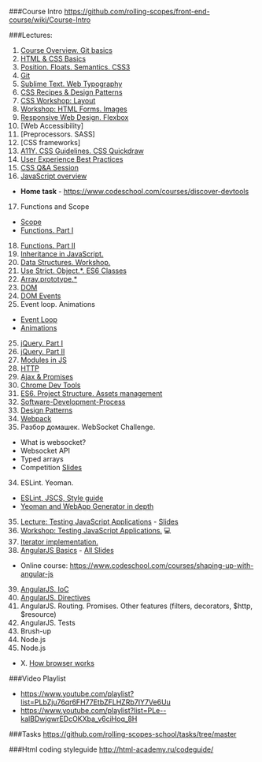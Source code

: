 ###Course Intro
https://github.com/rolling-scopes/front-end-course/wiki/Course-Intro

###Lectures:
1. [Course Overview. Git basics](https://github.com/rolling-scopes/front-end-course/wiki/Lecture:-Course-Overview.-Git-basics.)
2. [HTML & CSS Basics](https://github.com/rolling-scopes/front-end-course/wiki/Lecture:-HTML-&-CSS-Basics)
3. [Position. Floats. Semantics. CSS3](https://github.com/rolling-scopes/front-end-course/wiki/Lecture:-HTML-Day-II.-Box-model)
4. [Git](https://github.com/rolling-scopes/front-end-course/wiki/Lecture:-Git)
5. [Sublime Text. Web Typography](https://github.com/rolling-scopes/front-end-course/wiki/Lecture:-Sublime-Text.-Web-typography)
6. [CSS Recipes & Design Patterns](https://github.com/rolling-scopes/front-end-course/wiki/Lecture:-CSS-Recipes)
7. [CSS Workshop: Layout](https://github.com/rolling-scopes/front-end-course/wiki/Workshop:-CSS-basics-on-practice)
8. [Workshop: HTML Forms. Images](https://github.com/rolling-scopes/front-end-course/wiki/Workshop:-HTML-Forms.-Images)
9. [Responsive Web Design. Flexbox](https://github.com/rolling-scopes/front-end-course/wiki/Lecture:-Responsive-Web-Design)
10. [Web Accessibility]
11. [Preprocessors. SASS]
12. [CSS frameworks]
13. [A11Y. CSS Guidelines. CSS Quickdraw](https://github.com/rolling-scopes/front-end-course/wiki/Lecture:-A11Y.-CSS-Guildelines.-CSS-Quickdraw)
14. [User Experience Best Practices](https://github.com/rolling-scopes/front-end-course/wiki/Lecture:-User-Experience-Best-Practices)
15. [CSS Q&A Session](https://github.com/rolling-scopes/front-end-course/wiki/Lecture:-CSS-Q&A-Session.-Most-frequently-asked-interview-questions)
16. [JavaScript overview](https://github.com/rolling-scopes/front-end-course/wiki/Lecture:-JavaScript-Overview)
  - __Home task__ - https://www.codeschool.com/courses/discover-devtools
17. Functions and Scope
  - [Scope](https://github.com/rolling-scopes/front-end-course/wiki/Lecture:-Scope)
  - [Functions. Part I](https://github.com/rolling-scopes/front-end-course/wiki/Lecture:-Functions-is-JavaScript)
18. [Functions. Part II](https://github.com/rolling-scopes/front-end-course/wiki/Lecture:-Functions-is-JavaScript)
19. [Inheritance in JavaScript.](https://github.com/rolling-scopes/front-end-course/wiki/Lecture:-Inheritance-in-JavaScript)
20. [Data Structures. Workshop.](https://github.com/rolling-scopes/front-end-course/wiki/Workshop:-Data-Structures.-Doubly-Linked-List.)
21. [Use Strict. Object.*. ES6 Classes](https://github.com/rolling-scopes/front-end-course/wiki/Lecture:-Use-strict.-Object.*-ES6-Classes)
22. [Array.prototype.*](https://github.com/rolling-scopes/front-end-course/wiki/Lecture:-Array.prototype.*)
23. [DOM](https://github.com/rolling-scopes/front-end-course/wiki/Lecture:-DOM.-Events.)
24. [DOM Events](https://github.com/rolling-scopes/front-end-course/wiki/Lecture:-DOM.-Events.)
24. Event loop. Animations 
  - [Event Loop](https://github.com/rolling-scopes/front-end-course/wiki/Lecture:-Event-Loop)
  - [Animations](https://github.com/rolling-scopes/front-end-course/wiki/Lecture:-Animations)
25. [jQuery. Part I](https://github.com/rolling-scopes/front-end-course/wiki/Lecture:-jQuery)
26. [jQuery. Part II](https://github.com/rolling-scopes/front-end-course/wiki/Lecture:-jQuery)
27. [Modules in JS](https://github.com/rolling-scopes/front-end-course/wiki/Lecture:-Modules-in-JS)
28. [HTTP](https://github.com/rolling-scopes/front-end-course/wiki/Lecture:-HTTP)
29. [Ajax & Promises](https://github.com/rolling-scopes/front-end-course/wiki/Lecture:-Ajax-&-Promises) 
30. [Chrome Dev Tools](https://github.com/rolling-scopes/front-end-course/wiki/Lecture:-Chrome-Dev-Tools)
31. [ES6. Project Structure. Assets management](https://github.com/rolling-scopes/front-end-course/wiki/Lecture:-ES6.-Project-structure.-Assets-management)
46. [Software-Development-Process](https://github.com/rolling-scopes/front-end-course/wiki/Lecture:-Software-Development-Process)
47. [Design Patterns](https://github.com/rolling-scopes/front-end-course/wiki/Lecture:-Design-Patterns)
32. [Webpack](https://github.com/rolling-scopes/front-end-course/wiki/Lecture:-Webpack)
33. Разбор домашек. WebSocket Challenge.
  - What is websocket?
  - Websocket API
  - Typed arrays
  - Сompetition [Slides](http://rolling-scopes.github.io/slides/school/ws/WebSockets.pptx)
34. ESLint. Yeoman.
   - [ESLint, JSCS, Style guide](https://github.com/rolling-scopes/front-end-course/wiki/Lecture:-ESLint-&-JSCS-&-Style-guilde)
  - [Yeoman and WebApp Generator in depth](https://github.com/rolling-scopes/front-end-course/wiki/Lecture:-Yeoman-and-WebApp-Generator-in-depth)
35. [Lecture: Testing JavaScript Applications](https://github.com/rolling-scopes/front-end-course/wiki/Lecture:-Testing-Javascript-Applications) - [Slides](http://rootthelure.github.io/js-testing-talk/#/)
36. [Workshop: Testing JavaScript Applications.](https://github.com/rolling-scopes/front-end-course/wiki/Workshop:-Testing-Javascript-Applications) :computer: 
37. [Iterator implementation.](https://github.com/rolling-scopes/front-end-course/wiki/Lecture:-Iterator-implementation.)
38. [AngularJS Basics](https://github.com/rolling-scopes/front-end-course/wiki/Angular-JS-Basics) - [All Slides](http://rolling-scopes.github.io/slides/school/angular_baranoshnik.zip)
  - Online course: https://www.codeschool.com/courses/shaping-up-with-angular-js
39. [AngularJS. IoC](https://github.com/rolling-scopes/front-end-course/wiki/Angular-JS.-part2)
40. [AngularJS. Directives](https://github.com/rolling-scopes/front-end-course/wiki/Angular-JS.-part-3.-Directives)
41. AngularJS. Routing. Promises. Other features (filters, decorators, $http, $resource)
42. AngularJS. Tests 
43. Brush-up
44. Node.js
45. Node.js


- X. [How browser works](https://github.com/rolling-scopes/front-end-course/wiki/Lecture:-How-browser-works)  


###Video Playlist
- https://www.youtube.com/playlist?list=PLbZju76qr6FH77EtbZFLHZRb7IY7Ve6Uu
- https://www.youtube.com/playlist?list=PLe--kalBDwjgwrEDcOKXba_v6ciHoq_8H

###Tasks
https://github.com/rolling-scopes-school/tasks/tree/master

###Html coding styleguide
http://html-academy.ru/codeguide/
